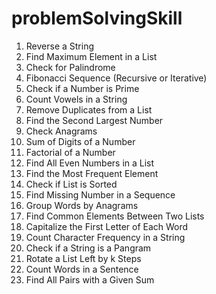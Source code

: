 # problemSolvingSkill
1. Reverse a String
2. Find Maximum Element in a List 
3. Check for Palindrome
4. Fibonacci Sequence (Recursive or Iterative)
5. Check if a Number is Prime
6. Count Vowels in a String
7. Remove Duplicates from a List
8. Find the Second Largest Number
9. Check Anagrams
10. Sum of Digits of a Number
11. Factorial of a Number
12. Find All Even Numbers in a List
13. Find the Most Frequent Element
14. Check if List is Sorted
15. Find Missing Number in a Sequence
16. Group Words by Anagrams
17. Find Common Elements Between Two Lists
18. Capitalize the First Letter of Each Word
19. Count Character Frequency in a String
20. Check if a String is a Pangram
21. Rotate a List Left by k Steps
22. Count Words in a Sentence
23. Find All Pairs with a Given Sum




